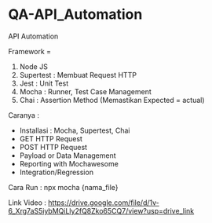 # QA-API_Automation

API Automation

Framework =

1. Node JS
2. Supertest : Membuat Request HTTP
3. Jest : Unit Test
4. Mocha : Runner, Test Case Management
5. Chai : Assertion Method (Memastikan Expected = actual)

Caranya :

- Installasi : Mocha, Supertest, Chai
- GET HTTP Request
- POST HTTP Request
- Payload or Data Management
- Reporting with Mochawesome
- Integration/Regression

Cara Run : npx mocha {nama_file}

Link Video : https://drive.google.com/file/d/1v-6_Xrg7aS5iybMQiLly2fQ8Zko65CQ7/view?usp=drive_link
